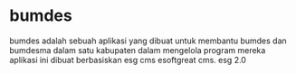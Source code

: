 # bumdes
bumdes adalah sebuah aplikasi yang dibuat untuk membantu bumdes dan bumdesma dalam satu kabupaten
dalam mengelola program mereka
aplikasi ini dibuat berbasiskan esg cms
esoftgreat cms. esg 2.0
